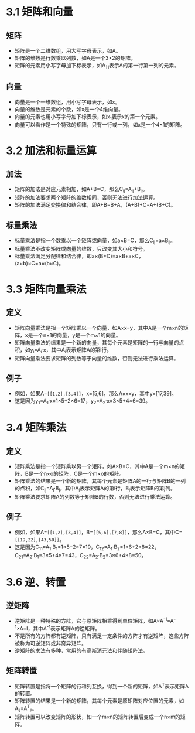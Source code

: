 # 3.1 矩阵和向量

## 矩阵

- 矩阵是一个二维数组，用大写字母表示，如A。
- 矩阵的维数是行数乘以列数，如A是一个3×2的矩阵。
- 矩阵的元素用小写字母加下标表示，如A<sub>11</sub>表示A的第一行第一列的元素。

## 向量

- 向量是一个一维数组，用小写字母表示，如x。
- 向量的维数是元素的个数，如x是一个4维向量。
- 向量的元素也用小写字母加下标表示，如x<sub>1</sub>表示x的第一个元素。
- 向量可以看作是一个特殊的矩阵，只有一行或一列，如x是一个4×1的矩阵。


# 3.2 加法和标量运算

## 加法

- 矩阵的加法是对应元素相加，如A+B=C，那么C<sub>ij</sub>=A<sub>ij</sub>+B<sub>ij</sub>。
- 矩阵的加法要求两个矩阵的维数相同，否则无法进行加法运算。
- 矩阵的加法满足交换律和结合律，即A+B=B+A，(A+B)+C=A+(B+C)。

## 标量乘法

- 标量乘法是指一个数乘以一个矩阵或向量，如a×B=C，那么C<sub>ij</sub>=a×B<sub>ij</sub>。
- 标量乘法不改变矩阵或向量的维数，只改变其大小和符号。
- 标量乘法满足分配律和结合律，即a×(B+C)=a×B+a×C，(a×b)×C=a×(b×C)。

# 3.3 矩阵向量乘法

## 定义

- 矩阵向量乘法是指一个矩阵乘以一个向量，如A×x=y，其中A是一个m×n的矩阵，x是一个n×1的向量，y是一个m×1的向量。
- 矩阵向量乘法的结果是一个新的向量，其每个元素是矩阵的一行与向量的点积，如y<sub>i</sub>=A<sub>i</sub>·x，其中A<sub>i</sub>表示矩阵A的第i行。
- 矩阵向量乘法要求矩阵的列数等于向量的维数，否则无法进行乘法运算。

## 例子

- 例如，如果A=`[[1,2],[3,4]]`，x=[5,6]，那么A×x=y，其中y=[17,39]。
- 这是因为y<sub>1</sub>=A<sub>1</sub>·x=1×5+2×6=17，y<sub>2</sub>=A<sub>2</sub>·x=3×5+4×6=39。


# 3.4 矩阵乘法

## 定义

- 矩阵乘法是指一个矩阵乘以另一个矩阵，如A×B=C，其中A是一个m×n的矩阵，B是一个n×o的矩阵，C是一个m×o的矩阵。
- 矩阵乘法的结果是一个新的矩阵，其每个元素是矩阵A的一行与矩阵B的一列的点积，如C<sub>ij</sub>=A<sub>i</sub>·B<sub>j</sub>，其中A<sub>i</sub>表示矩阵A的第i行，B<sub>j</sub>表示矩阵B的第j列。
- 矩阵乘法要求矩阵A的列数等于矩阵B的行数，否则无法进行乘法运算。

## 例子

- 例如，如果A=`[[1,2],[3,4]]`，B=`[[5,6],[7,8]]`，那么A×B=C，其中C=`[[19,22],[43,50]]`。
- 这是因为C<sub>11</sub>=A<sub>1</sub>·B<sub>1</sub>=1×5+2×7=19，C<sub>12</sub>=A<sub>1</sub>·B<sub>2</sub>=1×6+2×8=22，C<sub>21</sub>=A<sub>2</sub>·B<sub>1</sub>=3×5+4×7=43，C<sub>22</sub>=A<sub>2</sub>·B<sub>2</sub>=3×6+4×8=50。

# 3.6 逆、转置

## 逆矩阵

- 逆矩阵是一种特殊的方阵，它与原矩阵相乘得到单位矩阵，如A×A<sup>-1</sup>=A<sup>-1</sup>×A=I，其中A<sup>-1</sup>表示矩阵A的逆矩阵。
- 不是所有的方阵都有逆矩阵，只有满足一定条件的方阵才有逆矩阵，这些方阵被称为可逆矩阵或非奇异矩阵。
- 逆矩阵的求法有多种，常用的有高斯消元法和伴随矩阵法。

## 矩阵转置

- 矩阵转置是指将一个矩阵的行和列互换，得到一个新的矩阵，如A<sup>T</sup>表示矩阵A的转置。
- 矩阵转置的结果是一个新的矩阵，其每个元素是原矩阵对应位置的元素，如A<sub>ij</sub>=A<sup>T</sup><sub>ji</sub>。
- 矩阵转置可以改变矩阵的形状，如一个m×n的矩阵转置后变成一个n×m的矩阵。